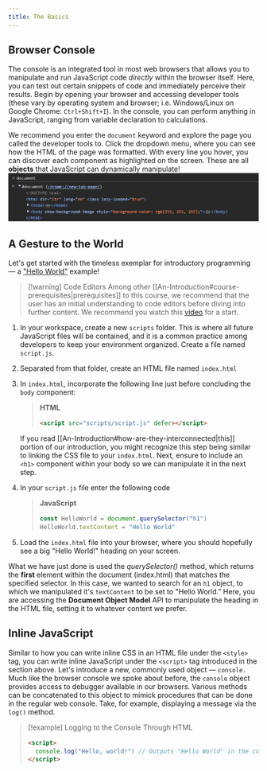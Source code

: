 ```yaml
---
title: The Basics
---
```


## Browser Console

The console is an integrated tool in most web browsers that allows you to manipulate and run JavaScript code _directly_ within the browser itself. Here, you can test out certain snippets of code and immediately perceive their results. Begin by opening your browser and accessing developer tools (these vary by operating system and browser; i.e. Windows/Linux on Google Chrome: `Ctrl+Shift+I`). In the console, you can perform anything in JavaScript, ranging from variable declaration to calculations.

We recommend you enter the `document` keyword and explore the page you called the developer tools to. Click the dropdown menu, where you can see how the HTML of the page was formatted. With every line you hover, you can discover each component as highlighted on the screen. These are all **objects** that JavaScript can dynamically manipulate!
<img src=document.png></img>

## A Gesture to the World

Let's get started with the timeless exemplar for introductory programming — a ["Hello World"](https://en.wikipedia.org/wiki/%22Hello,_World!%22_program) example!

> [!warning] Code Editors
> Among other [[An-Introduction#course-prerequisites|prerequisites]] to this course, we recommend that the user has an initial understanding to code editors before diving into further content. We recommend you watch this [video](https://www.youtube.com/watch?v=B-s71n0dHUk&ab_channel=VisualStudioCode) for a start.

1. In your workspace, create a new `scripts` folder. This is where all future JavaScript files will be contained, and it is a common practice among developers to keep your environment organized. Create a file named `script.js`.
2. Separated from that folder, create an HTML file named `index.html`
3. In `index.html`, incorporate the following line just before concluding the `body` component:

   > **HTML**
   >
   > ```html
   > <script src="scripts/script.js" defer></script>
   > ```

   If you read [[An-Introduction#how-are-they-interconnected|this]] portion of our introduction, you might recognize this step being similar to linking the CSS file to your `index.html`. Next, ensure to include an `<h1>` component within your body so we can manipulate it in the next step.

4. In your `script.js` file enter the following code

   > **JavaScript**
   >
   > ```javascript
   > const HelloWorld = document.querySelector("h1")
   > HelloWorld.textContent = "Hello World"
   > ```

5. Load the `index.html` file into your browser, where you should hopefully see a big "Hello World!" heading on your screen.

What we have just done is used the _querySelector()_ method, which returns the **first** element within the document (index.html) that matches the specified selector. In this case, we wanted to search for an `h1` object, to which we manipulated it's `textContent` to be set to "Hello World." Here, you are accessing the **Document Object Model** API to manipulate the heading in the HTML file, setting it to whatever content we prefer.

## Inline JavaScript

Similar to how you can write inline CSS in an HTML file under the `<style>` tag, you can write inline JavaScript under the `<script>` tag introduced in the section above. Let's introduce a new, commonly used object — `console.` Much like the browser console we spoke about before, the `console` object provides access to debugger available in our browsers. Various methods can be concatenated to this object to mimick procedures that can be done in the regular web console. Take, for example, displaying a message via the `log()` method.

> [!example] Logging to the Console Through HTML
>
> ```html
> <script>
>   console.log("Hello, world!") // Outputs "Hello World" in the console
> </script>
> ```
